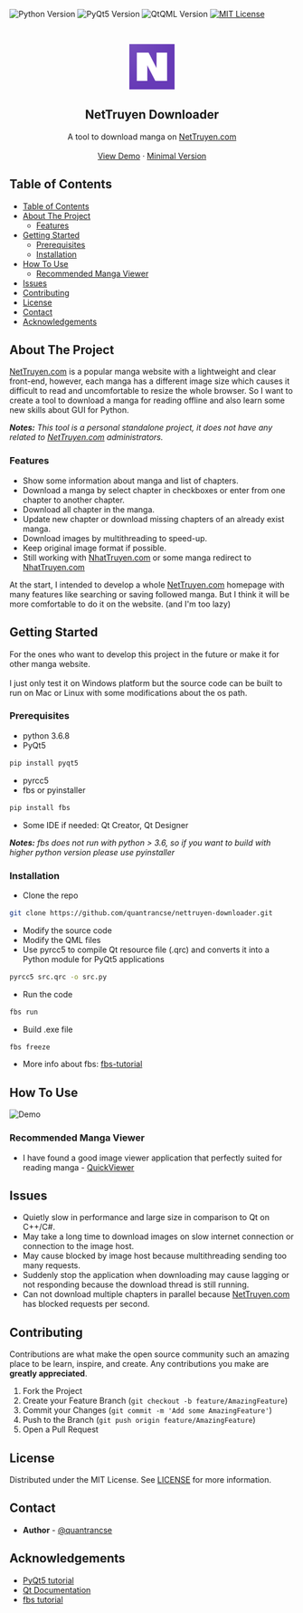 ![Python Version][python-shield]
![PyQt5 Version][pyqt5-shield]
![QtQML Version][qtqml-shield]
[![MIT License][license-shield]][license-url]



<!-- PROJECT LOGO -->
<br />
<p align="center">
    <img src="images/logo.png" alt="Logo" width="80" height="80"></img>

  <h2 align="center">NetTruyen Downloader</h2>

  <p align="center">
    A tool to download manga on <a href=http://www.nettruyen.com>NetTruyen.com</a>
    <br />
    <br />
    <a href="#how-to-use">View Demo</a>
    ·
    <a href="https://github.com/quantrancse/nettruyen-downloader-minimal">Minimal Version</a>
  </p>
</p>



<!-- TABLE OF CONTENTS -->
## Table of Contents

- [Table of Contents](#table-of-contents)
- [About The Project](#about-the-project)
  - [Features](#features)
- [Getting Started](#getting-started)
  - [Prerequisites](#prerequisites)
  - [Installation](#installation)
- [How To Use](#how-to-use)
  - [Recommended Manga Viewer](#recommended-manga-viewer)
- [Issues](#issues)
- [Contributing](#contributing)
- [License](#license)
- [Contact](#contact)
- [Acknowledgements](#acknowledgements)

<!-- ABOUT THE PROJECT -->
## About The Project

[NetTruyen.com](http://www.nettruyen.com) is a popular manga website with a lightweight and clear front-end, however, each manga has a different image size which causes it difficult to read and uncomfortable to resize the whole browser. So I want to create a tool to download a manga for reading offline and also learn some new skills about GUI for Python.

**_Notes:_** _This tool is a personal standalone project, it does not have any related to [NetTruyen.com](http://www.nettruyen.com) administrators._

### Features
* Show some information about manga and list of chapters.
* Download a manga by select chapter in checkboxes or enter from one chapter to another chapter.
* Download all chapter in the manga.
* Update new chapter or download missing chapters of an already exist manga.
* Download images by multithreading to speed-up.
* Keep original image format if possible.
* Still working with [NhatTruyen.com](http://nhattruyen.com/) or some manga redirect to [NhatTruyen.com](http://nhattruyen.com/)

At the start, I intended to develop a whole [NetTruyen.com](http://www.nettruyen.com) homepage with many features like searching or saving followed manga. But I think it will be more comfortable to do it on the website. (and I'm too lazy)


<!-- GETTING STARTED -->
## Getting Started

For the ones who want to develop this project in the future or make it for other manga website.
<br />
<br />
I just only test it on Windows platform but the source code can be built to run on Mac or Linux with some modifications about the os path.

### Prerequisites

* python 3.6.8
* PyQt5
```sh
pip install pyqt5
```
* pyrcc5
* fbs or pyinstaller
```sh
pip install fbs
```
* Some IDE if needed: Qt Creator, Qt Designer

**_Notes:_** _fbs does not run with python > 3.6, so if you want to build with higher python version please use pyinstaller_

### Installation

* Clone the repo
```sh
git clone https://github.com/quantrancse/nettruyen-downloader.git
```
* Modify the source code
* Modify the QML files
* Use pyrcc5 to compile Qt resource file (.qrc) and converts it into a Python module for PyQt5 applications
```sh
pyrcc5 src.qrc -o src.py
```
* Run the code
```sh
fbs run
```
* Build .exe file
```sh
fbs freeze
```

* More info about fbs: [fbs-tutorial](https://github.com/mherrmann/fbs-tutorial)

<!-- USAGE EXAMPLES -->
## How To Use

![Demo](images/demo.gif)

### Recommended Manga Viewer

* I have found a good image viewer application that perfectly suited for reading manga - [QuickViewer](https://kanryu.github.io/quickviewer/)

<!-- ROADMAP -->
## Issues

* Quietly slow in performance and large size in comparison to Qt on C++/C#.
* May take a long time to download images on slow internet connection or connection to the image host.
* May cause blocked by image host because multithreading sending too many requests.
* Suddenly stop the application when downloading may cause lagging or not responding because the download thread is still running.
* Can not download multiple chapters in parallel because [NetTruyen.com](http://www.nettruyen.com) has blocked requests per second.



<!-- CONTRIBUTING -->
## Contributing

Contributions are what make the open source community such an amazing place to be learn, inspire, and create. Any contributions you make are **greatly appreciated**.

1. Fork the Project
2. Create your Feature Branch (`git checkout -b feature/AmazingFeature`)
3. Commit your Changes (`git commit -m 'Add some AmazingFeature'`)
4. Push to the Branch (`git push origin feature/AmazingFeature`)
5. Open a Pull Request



<!-- LICENSE -->
## License

Distributed under the MIT License. See [LICENSE][license-url] for more information.

<!-- CONTACT -->
## Contact

* **Author** - [@quantrancse](https://www.facebook.com/quantrancse)

<!-- ACKNOWLEDGEMENTS -->
## Acknowledgements
* [PyQt5 tutorial](https://build-system.fman.io/pyqt5-tutorial)
* [Qt Documentation](https://doc.qt.io/)
* [fbs tutorial](https://github.com/mherrmann/fbs-tutorial)

<!-- MARKDOWN LINKS & IMAGES -->
[python-shield]: https://img.shields.io/badge/python-3.6.8-brightgreen?style=flat-square
[pyqt5-shield]: https://img.shields.io/badge/PyQt5-5.14.1-blue?style=flat-square
[qtqml-shield]: https://img.shields.io/badge/QtQML-5.14.1-brightgreen?style=flat-square
[license-shield]: https://img.shields.io/github/license/quantrancse/nettruyen-downloader?style=flat-square
[license-url]: https://github.com/quantrancse/nettruyen-downloader/blob/master/LICENSE
